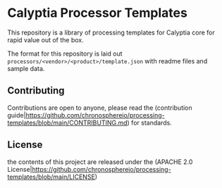 # Calyptia Processor Templates
This repository is a library of processing templates for Calyptia core for rapid value out of the box. 

The format for this repository is laid out `processors/<vendor>/<product>/template.json` with readme files and sample data. 

## Contributing
Contributions are open to anyone, please read the (contribution guide|<https://github.com/chronosphereio/processing-templates/blob/main/CONTRIBUTING.md>) for standards.

## License
the contents of this project are released under the (APACHE 2.0 License|<https://github.com/chronosphereio/processing-templates/blob/main/LICENSE>)

